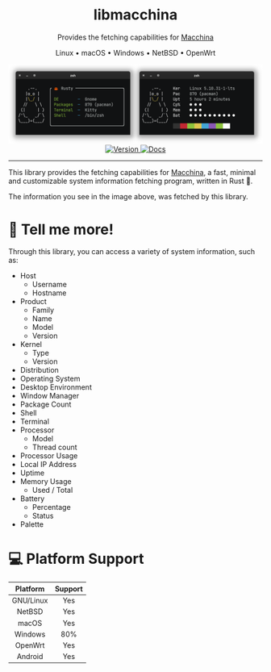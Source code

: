 <div align="center">
<h1>libmacchina</h1>

Provides the fetching capabilities for [Macchina](https://github.com/Macchina-CLI/macchina)

Linux • macOS • Windows • NetBSD • OpenWrt

<img src="screenshots/preview.png" alt="Preview" />

<a href="https://crates.io/crates/libmacchina">
    <img src="https://img.shields.io/crates/v/libmacchina" alt="Version" />
</a>

<a href="https://docs.rs/crate/libmacchina/">
    <img src="https://docs.rs/libmacchina/badge.svg" alt="Docs" />
</a>

</div>

---

This library provides the fetching capabilities for [Macchina](https://github.com/Macchina-CLI/macchina), a fast, minimal and customizable system information fetching program, written in Rust 🦀.

The information you see in the image above, was fetched by this library.

# 💬 Tell me more!

Through this library, you can access a variety of system information, such as:
- Host
  - Username
  - Hostname
- Product
  - Family
  - Name
  - Model
  - Version
- Kernel
  - Type
  - Version
- Distribution
- Operating System
- Desktop Environment
- Window Manager
- Package Count
- Shell
- Terminal
- Processor
  - Model
  - Thread count
- Processor Usage
- Local IP Address
- Uptime
- Memory Usage
  - Used / Total
- Battery
  - Percentage
  - Status
- Palette

# 💻 Platform Support

|  Platform |      Support       |
| :-:       |        :-:         |
| GNU/Linux |        Yes         |
| NetBSD    |        Yes         |
| macOS     |        Yes         |
| Windows   |        80%         |
| OpenWrt   |        Yes         |
| Android   |        Yes         |
